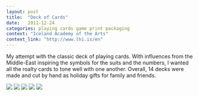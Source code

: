 ```yaml
---
layout: post
title:  "Deck of Cards"
date:   2011-12-24
categories: playing cards game print packaging
context: "Iceland Academy of the Arts"
context_link: "http://www.lhi.is/en"
---
```


My attempt with the classic deck of playing cards. With influences from the Middle-East inspiring the symbols for the suits and the numbers, I wanted all the roalty cards to tone well with one another. Overall, 14 decks were made and cut by hand as holiday gifts for family and friends.

<img src="https://dl.dropboxusercontent.com/s/rksqxwkjxut1ew8/piece-arabdeck-cover.jpg?dl=0">

<img src="https://dl.dropboxusercontent.com/s/katxe2vghr2xa6o/piece-arabdesk-detail3.jpg?dl=0">

<img src="https://dl.dropboxusercontent.com/s/dcd69yfrh9ctl20/piece-arabdesk-detail4.jpg?dl=0">

<img src="https://dl.dropboxusercontent.com/s/ackac8l2k9cpwlu/piece-arabdesk-detail1.jpg?dl=0">

<img src="https://dl.dropboxusercontent.com/s/pyb24ilc9orjrnw/piece-arabdesk-detail2.jpg?dl=0">
